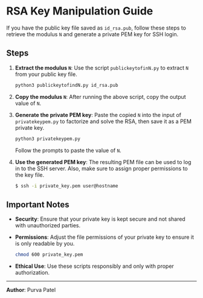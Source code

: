 # RSA Key Manipulation Guide

If you have the public key file saved as `id_rsa.pub`, follow these steps to retrieve the modulus `N` and generate a private PEM key for SSH login.

## Steps

1. **Extract the modulus `N`**:
   Use the script `publickeytofinN.py` to extract `N` from your public key file.

    ```sh
    python3 publickeytofindN.py id_rsa.pub
    ```

2. **Copy the modulus `N`**:
   After running the above script, copy the output value of `N`.

3. **Generate the private PEM key**:
   Paste the copied `N` into the input of `privatekeypem.py` to factorize and solve the RSA, then save it as a PEM private key.

    ```sh
    python3 privatekeypem.py
    ```

   Follow the prompts to paste the value of `N`.

4. **Use the generated PEM key**:
   The resulting PEM file can be used to log in to the SSH server. Also, make sure to assign proper permissions to the key file.

    ```sh
    $ ssh -i private_key.pem user@hostname
    ```

## Important Notes

- **Security**: Ensure that your private key is kept secure and not shared with unauthorized parties.
- **Permissions**: Adjust the file permissions of your private key to ensure it is only readable by you.

    ```sh
    chmod 600 private_key.pem
    ```

- **Ethical Use**: Use these scripts responsibly and only with proper authorization.

---

**Author**: Purva Patel
